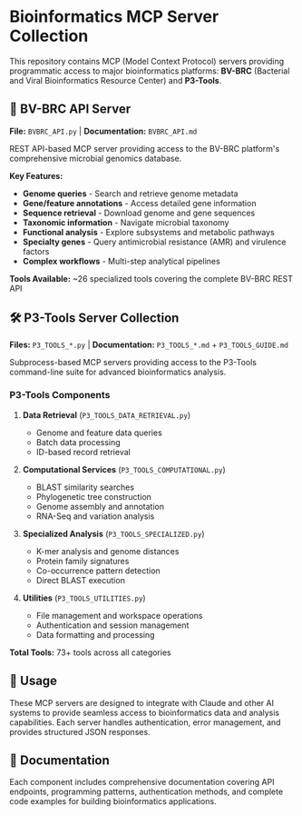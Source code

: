 # Bioinformatics MCP Server Collection

This repository contains MCP (Model Context Protocol) servers providing programmatic access to major bioinformatics platforms: **BV-BRC** (Bacterial and Viral Bioinformatics Resource Center) and **P3-Tools**.

## 🧬 BV-BRC API Server

**File:** `BVBRC_API.py` | **Documentation:** `BVBRC_API.md`

REST API-based MCP server providing access to the BV-BRC platform's comprehensive microbial genomics database.

**Key Features:**
- **Genome queries** - Search and retrieve genome metadata
- **Gene/feature annotations** - Access detailed gene information
- **Sequence retrieval** - Download genome and gene sequences  
- **Taxonomic information** - Navigate microbial taxonomy
- **Functional analysis** - Explore subsystems and metabolic pathways
- **Specialty genes** - Query antimicrobial resistance (AMR) and virulence factors
- **Complex workflows** - Multi-step analytical pipelines

**Tools Available:** ~26 specialized tools covering the complete BV-BRC REST API

## 🛠️ P3-Tools Server Collection

**Files:** `P3_TOOLS_*.py` | **Documentation:** `P3_TOOLS_*.md` + `P3_TOOLS_GUIDE.md`

Subprocess-based MCP servers providing access to the P3-Tools command-line suite for advanced bioinformatics analysis.

### P3-Tools Components

1. **Data Retrieval** (`P3_TOOLS_DATA_RETRIEVAL.py`)
   - Genome and feature data queries
   - Batch data processing
   - ID-based record retrieval

2. **Computational Services** (`P3_TOOLS_COMPUTATIONAL.py`)
   - BLAST similarity searches
   - Phylogenetic tree construction
   - Genome assembly and annotation
   - RNA-Seq and variation analysis

3. **Specialized Analysis** (`P3_TOOLS_SPECIALIZED.py`)
   - K-mer analysis and genome distances
   - Protein family signatures
   - Co-occurrence pattern detection
   - Direct BLAST execution

4. **Utilities** (`P3_TOOLS_UTILITIES.py`)
   - File management and workspace operations
   - Authentication and session management
   - Data formatting and processing

**Total Tools:** 73+ tools across all categories

## 🚀 Usage

These MCP servers are designed to integrate with Claude and other AI systems to provide seamless access to bioinformatics data and analysis capabilities. Each server handles authentication, error management, and provides structured JSON responses.

## 📖 Documentation

Each component includes comprehensive documentation covering API endpoints, programming patterns, authentication methods, and complete code examples for building bioinformatics applications.